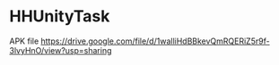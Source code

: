# HHUnityTask
APK file
https://drive.google.com/file/d/1walliHdBBkevQmRQERiZ5r9f-3lvyHnO/view?usp=sharing
